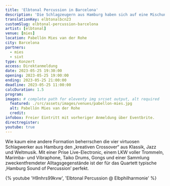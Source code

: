 ```yaml
---
title: 'Elbtonal Percussion in Barcelona'
description: 'Die Schlagzeugern aus Hamburg haben sich auf eine Mischung aus Klassik, Jazz und Weltmusik spezialisiert. Jetzt heißen wir sie in Barcelona willkommen.'
translationKey: elbtonalbcn23
customSlug: elbtonal-percussion-barcelona
artist: [elbtonal]
venue: [mies]
location: Pabellón Mies van der Rohe
city: Barcelona
partners:
  - mies
  - sixt
type: Konzert
access: Direktanmeldung
date: 2023-05-25 19:30:00
opening: 2023-05-25 19:00:00
ending: 2023-05-25 21:00:00
deadline: 2023-05-25 11:00:00
calcDuration: 1.5
program:
images: # complete path for eleventy img srcset output, alt required
  featured: ./src/assets/images/venues/pabellon-mies.jpg
  alt: Pabellón Mies van der Rohe
  credit:
infobox: Freier Eintritt mit vorheriger Anmeldung über Eventbrite.
directregister:
youtube: true
---
```


Wie kaum eine andere Formation beherrschen die vier virtuosen Schlagwerker aus Hamburg den „kreativen Crossover“ aus Klassik, Jazz und Weltmusik. Mit einer Prise Live-Electronic, einem LKW voller Trommeln, Marimba- und Vibraphone, Taiko Drums, Gongs und einer Sammlung zweckentfremdeter Alltagsgegenstände ist der für das Quartett typische ‚Hamburg Sound of Percussion’ perfekt.

{% youtube 'H9nhrs99kvw', 'Elbtonal Percussion @ Elbphilharmonie' %}
